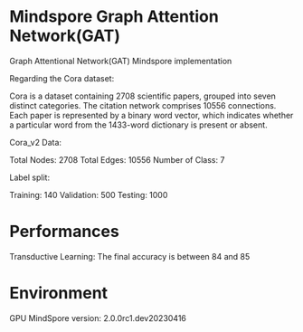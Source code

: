 # Mindspore Graph Attention Network(GAT)

Graph Attentional Network(GAT) Mindspore implementation


Regarding the Cora dataset:

Cora is a dataset containing 2708 scientific papers, grouped into seven distinct categories. The citation network comprises 10556 connections. Each paper is represented by a binary word vector, which indicates whether a particular word from the 1433-word dictionary is present or absent.

Cora_v2 Data:

  Total Nodes: 2708
  Total Edges: 10556
  Number of Class: 7

Label split:

  Training: 140
  Validation: 500
  Testing: 1000
# Performances
Transductive Learning: The final accuracy is between 84 and 85
# Environment
GPU
MindSpore version:  2.0.0rc1.dev20230416
